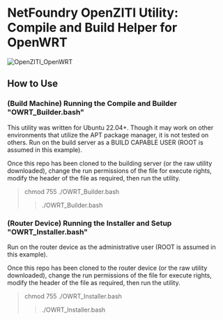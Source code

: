 # NetFoundry OpenZITI Utility: Compile and Build Helper for OpenWRT

![OpenZITI_OpenWRT][PS-shield]

## How to Use

### (Build Machine) Running the Compile and Builder "OWRT_Builder.bash"
This utility was written for Ubuntu 22.04+.  Though it may work on other environments that utilize the APT package manager, it is not tested on others.  Run on the build server as a BUILD CAPABLE USER (ROOT is assumed in this example).

Once this repo has been cloned to the building server (or the raw utility downloaded), change the run permissions of the file for execute rights, modify the header of the file as required, then run the utility.
> chmod 755 ./OWRT_Builder.bash
>> ./OWRT_Builder.bash

### (Router Device) Running the Installer and Setup "OWRT_Installer.bash"
Run on the router device as the administrative user (ROOT is assumed in this example).

Once this repo has been cloned to the router device (or the raw utility downloaded), change the run permissions of the file for execute rights, modify the header of the file as required, then run the utility.
> chmod 755 ./OWRT_Installer.bash
>> ./OWRT_Installer.bash

[PS-shield]: https://img.shields.io/badge/Code%20Basis-Linux%20BASH-blue.svg